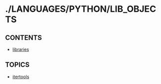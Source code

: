 # ./LANGUAGES/PYTHON/LIB_OBJECTS  


## CONTENTS  
*	[libraries](libraries.md)  

## TOPICS  
*	[itertools](itertools/README.md)  






















